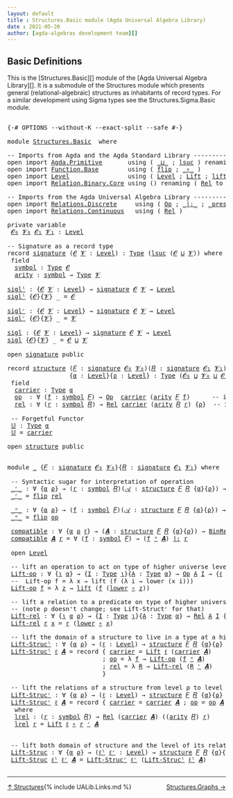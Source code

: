 ```yaml
---
layout: default
title : Structures.Basic module (Agda Universal Algebra Library)
date : 2021-05-20
author: [agda-algebras development team][]
---
```


## <a id="basic-definitions">Basic Definitions</a>

This is the [Structures.Basic][] module of the [Agda Universal Algebra Library][]. It is a submodule of the Structures module which presents general (relational-algebraic) structures as inhabitants of record types.  For a similar development using Sigma types see the Structures.Sigma.Basic module.

<pre class="Agda">

<a id="518" class="Symbol">{-#</a> <a id="522" class="Keyword">OPTIONS</a> <a id="530" class="Pragma">--without-K</a> <a id="542" class="Pragma">--exact-split</a> <a id="556" class="Pragma">--safe</a> <a id="563" class="Symbol">#-}</a>

<a id="568" class="Keyword">module</a> <a id="575" href="Structures.Basic.html" class="Module">Structures.Basic</a>  <a id="593" class="Keyword">where</a>

<a id="600" class="Comment">-- Imports from Agda and the Agda Standard Library -----------------------------</a>
<a id="681" class="Keyword">open</a> <a id="686" class="Keyword">import</a> <a id="693" href="Agda.Primitive.html" class="Module">Agda.Primitive</a>       <a id="714" class="Keyword">using</a> <a id="720" class="Symbol">(</a> <a id="722" href="Agda.Primitive.html#810" class="Primitive Operator">_⊔_</a> <a id="726" class="Symbol">;</a> <a id="728" href="Agda.Primitive.html#780" class="Primitive">lsuc</a> <a id="733" class="Symbol">)</a> <a id="735" class="Keyword">renaming</a> <a id="744" class="Symbol">(</a> <a id="746" href="Agda.Primitive.html#326" class="Primitive">Set</a> <a id="750" class="Symbol">to</a> <a id="753" class="Primitive">Type</a> <a id="758" class="Symbol">)</a>
<a id="760" class="Keyword">open</a> <a id="765" class="Keyword">import</a> <a id="772" href="Function.Base.html" class="Module">Function.Base</a>        <a id="793" class="Keyword">using</a> <a id="799" class="Symbol">(</a> <a id="801" href="Function.Base.html#1554" class="Function">flip</a> <a id="806" class="Symbol">;</a> <a id="808" href="Function.Base.html#1031" class="Function Operator">_∘_</a> <a id="812" class="Symbol">)</a>
<a id="814" class="Keyword">open</a> <a id="819" class="Keyword">import</a> <a id="826" href="Level.html" class="Module">Level</a>                <a id="847" class="Keyword">using</a> <a id="853" class="Symbol">(</a> <a id="855" href="Agda.Primitive.html#597" class="Postulate">Level</a> <a id="861" class="Symbol">;</a> <a id="863" href="Level.html#400" class="Record">Lift</a> <a id="868" class="Symbol">;</a> <a id="870" href="Level.html#457" class="InductiveConstructor">lift</a> <a id="875" class="Symbol">;</a> <a id="877" href="Level.html#470" class="Field">lower</a> <a id="883" class="Symbol">)</a>
<a id="885" class="Keyword">open</a> <a id="890" class="Keyword">import</a> <a id="897" href="Relation.Binary.Core.html" class="Module">Relation.Binary.Core</a> <a id="918" class="Keyword">using</a> <a id="924" class="Symbol">()</a> <a id="927" class="Keyword">renaming</a> <a id="936" class="Symbol">(</a> <a id="938" href="Relation.Binary.Core.html#882" class="Function">Rel</a> <a id="942" class="Symbol">to</a> <a id="945" class="Function">BinRel</a> <a id="952" class="Symbol">)</a>

<a id="955" class="Comment">-- Imports from the Agda Universal Algebra Library -----------------------------</a>
<a id="1036" class="Keyword">open</a> <a id="1041" class="Keyword">import</a> <a id="1048" href="Relations.Discrete.html" class="Module">Relations.Discrete</a>     <a id="1071" class="Keyword">using</a> <a id="1077" class="Symbol">(</a> <a id="1079" href="Relations.Discrete.html#5611" class="Function">Op</a> <a id="1082" class="Symbol">;</a> <a id="1084" href="Relations.Discrete.html#6528" class="Function Operator">_|:_</a> <a id="1089" class="Symbol">;</a> <a id="1091" href="Relations.Discrete.html#6354" class="Function Operator">_preserves_</a> <a id="1103" class="Symbol">)</a>
<a id="1105" class="Keyword">open</a> <a id="1110" class="Keyword">import</a> <a id="1117" href="Relations.Continuous.html" class="Module">Relations.Continuous</a>   <a id="1140" class="Keyword">using</a> <a id="1146" class="Symbol">(</a> <a id="1148" href="Relations.Continuous.html#3898" class="Function">Rel</a> <a id="1152" class="Symbol">)</a>

<a id="1155" class="Keyword">private</a> <a id="1163" class="Keyword">variable</a>
 <a id="1173" href="Structures.Basic.html#1173" class="Generalizable">𝓞₀</a> <a id="1176" href="Structures.Basic.html#1176" class="Generalizable">𝓥₀</a> <a id="1179" href="Structures.Basic.html#1179" class="Generalizable">𝓞₁</a> <a id="1182" href="Structures.Basic.html#1182" class="Generalizable">𝓥₁</a> <a id="1185" class="Symbol">:</a> <a id="1187" href="Agda.Primitive.html#597" class="Postulate">Level</a>

<a id="1194" class="Comment">-- Signature as a record type</a>
<a id="1224" class="Keyword">record</a> <a id="signature"></a><a id="1231" href="Structures.Basic.html#1231" class="Record">signature</a> <a id="1241" class="Symbol">(</a><a id="1242" href="Structures.Basic.html#1242" class="Bound">𝓞</a> <a id="1244" href="Structures.Basic.html#1244" class="Bound">𝓥</a> <a id="1246" class="Symbol">:</a> <a id="1248" href="Agda.Primitive.html#597" class="Postulate">Level</a><a id="1253" class="Symbol">)</a> <a id="1255" class="Symbol">:</a> <a id="1257" href="Structures.Basic.html#753" class="Primitive">Type</a> <a id="1262" class="Symbol">(</a><a id="1263" href="Agda.Primitive.html#780" class="Primitive">lsuc</a> <a id="1268" class="Symbol">(</a><a id="1269" href="Structures.Basic.html#1242" class="Bound">𝓞</a> <a id="1271" href="Agda.Primitive.html#810" class="Primitive Operator">⊔</a> <a id="1273" href="Structures.Basic.html#1244" class="Bound">𝓥</a><a id="1274" class="Symbol">))</a> <a id="1277" class="Keyword">where</a>
 <a id="1284" class="Keyword">field</a>
  <a id="signature.symbol"></a><a id="1292" href="Structures.Basic.html#1292" class="Field">symbol</a> <a id="1299" class="Symbol">:</a> <a id="1301" href="Structures.Basic.html#753" class="Primitive">Type</a> <a id="1306" href="Structures.Basic.html#1242" class="Bound">𝓞</a>
  <a id="signature.arity"></a><a id="1310" href="Structures.Basic.html#1310" class="Field">arity</a> <a id="1316" class="Symbol">:</a> <a id="1318" href="Structures.Basic.html#1292" class="Field">symbol</a> <a id="1325" class="Symbol">→</a> <a id="1327" href="Structures.Basic.html#753" class="Primitive">Type</a> <a id="1332" href="Structures.Basic.html#1244" class="Bound">𝓥</a>

<a id="siglˡ"></a><a id="1335" href="Structures.Basic.html#1335" class="Function">siglˡ</a> <a id="1341" class="Symbol">:</a> <a id="1343" class="Symbol">{</a><a id="1344" href="Structures.Basic.html#1344" class="Bound">𝓞</a> <a id="1346" href="Structures.Basic.html#1346" class="Bound">𝓥</a> <a id="1348" class="Symbol">:</a> <a id="1350" href="Agda.Primitive.html#597" class="Postulate">Level</a><a id="1355" class="Symbol">}</a> <a id="1357" class="Symbol">→</a> <a id="1359" href="Structures.Basic.html#1231" class="Record">signature</a> <a id="1369" href="Structures.Basic.html#1344" class="Bound">𝓞</a> <a id="1371" href="Structures.Basic.html#1346" class="Bound">𝓥</a> <a id="1373" class="Symbol">→</a> <a id="1375" href="Agda.Primitive.html#597" class="Postulate">Level</a>
<a id="1381" href="Structures.Basic.html#1335" class="Function">siglˡ</a> <a id="1387" class="Symbol">{</a><a id="1388" href="Structures.Basic.html#1388" class="Bound">𝓞</a><a id="1389" class="Symbol">}{</a><a id="1391" href="Structures.Basic.html#1391" class="Bound">𝓥</a><a id="1392" class="Symbol">}</a> <a id="1394" class="Symbol">_</a> <a id="1396" class="Symbol">=</a> <a id="1398" href="Structures.Basic.html#1388" class="Bound">𝓞</a>

<a id="siglʳ"></a><a id="1401" href="Structures.Basic.html#1401" class="Function">siglʳ</a> <a id="1407" class="Symbol">:</a> <a id="1409" class="Symbol">{</a><a id="1410" href="Structures.Basic.html#1410" class="Bound">𝓞</a> <a id="1412" href="Structures.Basic.html#1412" class="Bound">𝓥</a> <a id="1414" class="Symbol">:</a> <a id="1416" href="Agda.Primitive.html#597" class="Postulate">Level</a><a id="1421" class="Symbol">}</a> <a id="1423" class="Symbol">→</a> <a id="1425" href="Structures.Basic.html#1231" class="Record">signature</a> <a id="1435" href="Structures.Basic.html#1410" class="Bound">𝓞</a> <a id="1437" href="Structures.Basic.html#1412" class="Bound">𝓥</a> <a id="1439" class="Symbol">→</a> <a id="1441" href="Agda.Primitive.html#597" class="Postulate">Level</a>
<a id="1447" href="Structures.Basic.html#1401" class="Function">siglʳ</a> <a id="1453" class="Symbol">{</a><a id="1454" href="Structures.Basic.html#1454" class="Bound">𝓞</a><a id="1455" class="Symbol">}{</a><a id="1457" href="Structures.Basic.html#1457" class="Bound">𝓥</a><a id="1458" class="Symbol">}</a> <a id="1460" class="Symbol">_</a> <a id="1462" class="Symbol">=</a> <a id="1464" href="Structures.Basic.html#1457" class="Bound">𝓥</a>

<a id="sigl"></a><a id="1467" href="Structures.Basic.html#1467" class="Function">sigl</a> <a id="1472" class="Symbol">:</a> <a id="1474" class="Symbol">{</a><a id="1475" href="Structures.Basic.html#1475" class="Bound">𝓞</a> <a id="1477" href="Structures.Basic.html#1477" class="Bound">𝓥</a> <a id="1479" class="Symbol">:</a> <a id="1481" href="Agda.Primitive.html#597" class="Postulate">Level</a><a id="1486" class="Symbol">}</a> <a id="1488" class="Symbol">→</a> <a id="1490" href="Structures.Basic.html#1231" class="Record">signature</a> <a id="1500" href="Structures.Basic.html#1475" class="Bound">𝓞</a> <a id="1502" href="Structures.Basic.html#1477" class="Bound">𝓥</a> <a id="1504" class="Symbol">→</a> <a id="1506" href="Agda.Primitive.html#597" class="Postulate">Level</a>
<a id="1512" href="Structures.Basic.html#1467" class="Function">sigl</a> <a id="1517" class="Symbol">{</a><a id="1518" href="Structures.Basic.html#1518" class="Bound">𝓞</a><a id="1519" class="Symbol">}{</a><a id="1521" href="Structures.Basic.html#1521" class="Bound">𝓥</a><a id="1522" class="Symbol">}</a> <a id="1524" class="Symbol">_</a> <a id="1526" class="Symbol">=</a> <a id="1528" href="Structures.Basic.html#1518" class="Bound">𝓞</a> <a id="1530" href="Agda.Primitive.html#810" class="Primitive Operator">⊔</a> <a id="1532" href="Structures.Basic.html#1521" class="Bound">𝓥</a>

<a id="1535" class="Keyword">open</a> <a id="1540" href="Structures.Basic.html#1231" class="Module">signature</a> <a id="1550" class="Keyword">public</a>

<a id="1558" class="Keyword">record</a> <a id="structure"></a><a id="1565" href="Structures.Basic.html#1565" class="Record">structure</a> <a id="1575" class="Symbol">(</a><a id="1576" href="Structures.Basic.html#1576" class="Bound">𝐹</a> <a id="1578" class="Symbol">:</a> <a id="1580" href="Structures.Basic.html#1231" class="Record">signature</a> <a id="1590" href="Structures.Basic.html#1173" class="Generalizable">𝓞₀</a> <a id="1593" href="Structures.Basic.html#1176" class="Generalizable">𝓥₀</a><a id="1595" class="Symbol">)(</a><a id="1597" href="Structures.Basic.html#1597" class="Bound">𝑅</a> <a id="1599" class="Symbol">:</a> <a id="1601" href="Structures.Basic.html#1231" class="Record">signature</a> <a id="1611" href="Structures.Basic.html#1179" class="Generalizable">𝓞₁</a> <a id="1614" href="Structures.Basic.html#1182" class="Generalizable">𝓥₁</a><a id="1616" class="Symbol">)</a>
                 <a id="1635" class="Symbol">{</a><a id="1636" href="Structures.Basic.html#1636" class="Bound">α</a> <a id="1638" class="Symbol">:</a> <a id="1640" href="Agda.Primitive.html#597" class="Postulate">Level</a><a id="1645" class="Symbol">}{</a><a id="1647" href="Structures.Basic.html#1647" class="Bound">ρ</a> <a id="1649" class="Symbol">:</a> <a id="1651" href="Agda.Primitive.html#597" class="Postulate">Level</a><a id="1656" class="Symbol">}</a> <a id="1658" class="Symbol">:</a> <a id="1660" href="Structures.Basic.html#753" class="Primitive">Type</a> <a id="1665" class="Symbol">(</a><a id="1666" href="Structures.Basic.html#1590" class="Bound">𝓞₀</a> <a id="1669" href="Agda.Primitive.html#810" class="Primitive Operator">⊔</a> <a id="1671" href="Structures.Basic.html#1593" class="Bound">𝓥₀</a> <a id="1674" href="Agda.Primitive.html#810" class="Primitive Operator">⊔</a> <a id="1676" href="Structures.Basic.html#1611" class="Bound">𝓞₁</a> <a id="1679" href="Agda.Primitive.html#810" class="Primitive Operator">⊔</a> <a id="1681" href="Structures.Basic.html#1614" class="Bound">𝓥₁</a> <a id="1684" href="Agda.Primitive.html#810" class="Primitive Operator">⊔</a> <a id="1686" class="Symbol">(</a><a id="1687" href="Agda.Primitive.html#780" class="Primitive">lsuc</a> <a id="1692" class="Symbol">(</a><a id="1693" href="Structures.Basic.html#1636" class="Bound">α</a> <a id="1695" href="Agda.Primitive.html#810" class="Primitive Operator">⊔</a> <a id="1697" href="Structures.Basic.html#1647" class="Bound">ρ</a><a id="1698" class="Symbol">)))</a> <a id="1702" class="Keyword">where</a>
 <a id="1709" class="Keyword">field</a>
  <a id="structure.carrier"></a><a id="1717" href="Structures.Basic.html#1717" class="Field">carrier</a> <a id="1725" class="Symbol">:</a> <a id="1727" href="Structures.Basic.html#753" class="Primitive">Type</a> <a id="1732" href="Structures.Basic.html#1636" class="Bound">α</a>
  <a id="structure.op"></a><a id="1736" href="Structures.Basic.html#1736" class="Field">op</a>  <a id="1740" class="Symbol">:</a> <a id="1742" class="Symbol">∀</a> <a id="1744" class="Symbol">(</a><a id="1745" href="Structures.Basic.html#1745" class="Bound">f</a> <a id="1747" class="Symbol">:</a> <a id="1749" href="Structures.Basic.html#1292" class="Field">symbol</a> <a id="1756" href="Structures.Basic.html#1576" class="Bound">𝐹</a><a id="1757" class="Symbol">)</a> <a id="1759" class="Symbol">→</a> <a id="1761" href="Relations.Discrete.html#5611" class="Function">Op</a>  <a id="1765" href="Structures.Basic.html#1717" class="Field">carrier</a> <a id="1773" class="Symbol">(</a><a id="1774" href="Structures.Basic.html#1310" class="Field">arity</a> <a id="1780" href="Structures.Basic.html#1576" class="Bound">𝐹</a> <a id="1782" href="Structures.Basic.html#1745" class="Bound">f</a><a id="1783" class="Symbol">)</a>      <a id="1790" class="Comment">-- interpret. of operations</a>
  <a id="structure.rel"></a><a id="1820" href="Structures.Basic.html#1820" class="Field">rel</a> <a id="1824" class="Symbol">:</a> <a id="1826" class="Symbol">∀</a> <a id="1828" class="Symbol">(</a><a id="1829" href="Structures.Basic.html#1829" class="Bound">r</a> <a id="1831" class="Symbol">:</a> <a id="1833" href="Structures.Basic.html#1292" class="Field">symbol</a> <a id="1840" href="Structures.Basic.html#1597" class="Bound">𝑅</a><a id="1841" class="Symbol">)</a> <a id="1843" class="Symbol">→</a> <a id="1845" href="Relations.Continuous.html#3898" class="Function">Rel</a> <a id="1849" href="Structures.Basic.html#1717" class="Field">carrier</a> <a id="1857" class="Symbol">(</a><a id="1858" href="Structures.Basic.html#1310" class="Field">arity</a> <a id="1864" href="Structures.Basic.html#1597" class="Bound">𝑅</a> <a id="1866" href="Structures.Basic.html#1829" class="Bound">r</a><a id="1867" class="Symbol">)</a> <a id="1869" class="Symbol">{</a><a id="1870" href="Structures.Basic.html#1647" class="Bound">ρ</a><a id="1871" class="Symbol">}</a>  <a id="1874" class="Comment">-- interpret. of relations</a>

 <a id="1903" class="Comment">-- Forgetful Functor</a>
 <a id="structure.𝕌"></a><a id="1925" href="Structures.Basic.html#1925" class="Function">𝕌</a> <a id="1927" class="Symbol">:</a> <a id="1929" href="Structures.Basic.html#753" class="Primitive">Type</a> <a id="1934" href="Structures.Basic.html#1636" class="Bound">α</a>
 <a id="1937" href="Structures.Basic.html#1925" class="Function">𝕌</a> <a id="1939" class="Symbol">=</a> <a id="1941" href="Structures.Basic.html#1717" class="Field">carrier</a>

<a id="1950" class="Keyword">open</a> <a id="1955" href="Structures.Basic.html#1565" class="Module">structure</a> <a id="1965" class="Keyword">public</a>


<a id="1974" class="Keyword">module</a> <a id="1981" href="Structures.Basic.html#1981" class="Module">_</a> <a id="1983" class="Symbol">{</a><a id="1984" href="Structures.Basic.html#1984" class="Bound">𝐹</a> <a id="1986" class="Symbol">:</a> <a id="1988" href="Structures.Basic.html#1231" class="Record">signature</a> <a id="1998" href="Structures.Basic.html#1173" class="Generalizable">𝓞₀</a> <a id="2001" href="Structures.Basic.html#1176" class="Generalizable">𝓥₀</a><a id="2003" class="Symbol">}{</a><a id="2005" href="Structures.Basic.html#2005" class="Bound">𝑅</a> <a id="2007" class="Symbol">:</a> <a id="2009" href="Structures.Basic.html#1231" class="Record">signature</a> <a id="2019" href="Structures.Basic.html#1179" class="Generalizable">𝓞₁</a> <a id="2022" href="Structures.Basic.html#1182" class="Generalizable">𝓥₁</a><a id="2024" class="Symbol">}</a> <a id="2026" class="Keyword">where</a>

 <a id="2034" class="Comment">-- Syntactic sugar for interpretation of operation</a>
 <a id="2086" href="Structures.Basic.html#2086" class="Function Operator">_ʳ_</a> <a id="2090" class="Symbol">:</a> <a id="2092" class="Symbol">∀</a> <a id="2094" class="Symbol">{</a><a id="2095" href="Structures.Basic.html#2095" class="Bound">α</a> <a id="2097" href="Structures.Basic.html#2097" class="Bound">ρ</a><a id="2098" class="Symbol">}</a> <a id="2100" class="Symbol">→</a> <a id="2102" class="Symbol">(</a><a id="2103" href="Structures.Basic.html#2103" class="Bound">r</a> <a id="2105" class="Symbol">:</a> <a id="2107" href="Structures.Basic.html#1292" class="Field">symbol</a> <a id="2114" href="Structures.Basic.html#2005" class="Bound">𝑅</a><a id="2115" class="Symbol">)(</a><a id="2117" href="Structures.Basic.html#2117" class="Bound">𝒜</a> <a id="2119" class="Symbol">:</a> <a id="2121" href="Structures.Basic.html#1565" class="Record">structure</a> <a id="2131" href="Structures.Basic.html#1984" class="Bound">𝐹</a> <a id="2133" href="Structures.Basic.html#2005" class="Bound">𝑅</a> <a id="2135" class="Symbol">{</a><a id="2136" href="Structures.Basic.html#2095" class="Bound">α</a><a id="2137" class="Symbol">}{</a><a id="2139" href="Structures.Basic.html#2097" class="Bound">ρ</a><a id="2140" class="Symbol">})</a> <a id="2143" class="Symbol">→</a> <a id="2145" href="Relations.Continuous.html#3898" class="Function">Rel</a> <a id="2149" class="Symbol">(</a><a id="2150" href="Structures.Basic.html#1717" class="Field">carrier</a> <a id="2158" href="Structures.Basic.html#2117" class="Bound">𝒜</a><a id="2159" class="Symbol">)</a> <a id="2161" class="Symbol">((</a><a id="2163" href="Structures.Basic.html#1310" class="Field">arity</a> <a id="2169" href="Structures.Basic.html#2005" class="Bound">𝑅</a><a id="2170" class="Symbol">)</a> <a id="2172" href="Structures.Basic.html#2103" class="Bound">r</a><a id="2173" class="Symbol">)</a> <a id="2175" class="Symbol">{</a><a id="2176" href="Structures.Basic.html#2097" class="Bound">ρ</a><a id="2177" class="Symbol">}</a>
 <a id="2180" href="Structures.Basic.html#2086" class="Function Operator">_ʳ_</a> <a id="2184" class="Symbol">=</a> <a id="2186" href="Function.Base.html#1554" class="Function">flip</a> <a id="2191" href="Structures.Basic.html#1820" class="Field">rel</a>

 <a id="2197" href="Structures.Basic.html#2197" class="Function Operator">_ᵒ_</a> <a id="2201" class="Symbol">:</a> <a id="2203" class="Symbol">∀</a> <a id="2205" class="Symbol">{</a><a id="2206" href="Structures.Basic.html#2206" class="Bound">α</a> <a id="2208" href="Structures.Basic.html#2208" class="Bound">ρ</a><a id="2209" class="Symbol">}</a> <a id="2211" class="Symbol">→</a> <a id="2213" class="Symbol">(</a><a id="2214" href="Structures.Basic.html#2214" class="Bound">f</a> <a id="2216" class="Symbol">:</a> <a id="2218" href="Structures.Basic.html#1292" class="Field">symbol</a> <a id="2225" href="Structures.Basic.html#1984" class="Bound">𝐹</a><a id="2226" class="Symbol">)(</a><a id="2228" href="Structures.Basic.html#2228" class="Bound">𝒜</a> <a id="2230" class="Symbol">:</a> <a id="2232" href="Structures.Basic.html#1565" class="Record">structure</a> <a id="2242" href="Structures.Basic.html#1984" class="Bound">𝐹</a> <a id="2244" href="Structures.Basic.html#2005" class="Bound">𝑅</a> <a id="2246" class="Symbol">{</a><a id="2247" href="Structures.Basic.html#2206" class="Bound">α</a><a id="2248" class="Symbol">}{</a><a id="2250" href="Structures.Basic.html#2208" class="Bound">ρ</a><a id="2251" class="Symbol">})</a> <a id="2254" class="Symbol">→</a> <a id="2256" href="Relations.Discrete.html#5611" class="Function">Op</a> <a id="2259" class="Symbol">(</a><a id="2260" href="Structures.Basic.html#1717" class="Field">carrier</a> <a id="2268" href="Structures.Basic.html#2228" class="Bound">𝒜</a><a id="2269" class="Symbol">)((</a><a id="2272" href="Structures.Basic.html#1310" class="Field">arity</a> <a id="2278" href="Structures.Basic.html#1984" class="Bound">𝐹</a><a id="2279" class="Symbol">)</a> <a id="2281" href="Structures.Basic.html#2214" class="Bound">f</a><a id="2282" class="Symbol">)</a>
 <a id="2285" href="Structures.Basic.html#2197" class="Function Operator">_ᵒ_</a> <a id="2289" class="Symbol">=</a> <a id="2291" href="Function.Base.html#1554" class="Function">flip</a> <a id="2296" href="Structures.Basic.html#1736" class="Field">op</a>

 <a id="2301" href="Structures.Basic.html#2301" class="Function">compatible</a> <a id="2312" class="Symbol">:</a> <a id="2314" class="Symbol">∀</a> <a id="2316" class="Symbol">{</a><a id="2317" href="Structures.Basic.html#2317" class="Bound">α</a> <a id="2319" href="Structures.Basic.html#2319" class="Bound">ρ</a> <a id="2321" href="Structures.Basic.html#2321" class="Bound">ℓ</a><a id="2322" class="Symbol">}</a> <a id="2324" class="Symbol">→</a> <a id="2326" class="Symbol">(</a><a id="2327" href="Structures.Basic.html#2327" class="Bound">𝑨</a> <a id="2329" class="Symbol">:</a> <a id="2331" href="Structures.Basic.html#1565" class="Record">structure</a> <a id="2341" href="Structures.Basic.html#1984" class="Bound">𝐹</a> <a id="2343" href="Structures.Basic.html#2005" class="Bound">𝑅</a> <a id="2345" class="Symbol">{</a><a id="2346" href="Structures.Basic.html#2317" class="Bound">α</a><a id="2347" class="Symbol">}{</a><a id="2349" href="Structures.Basic.html#2319" class="Bound">ρ</a><a id="2350" class="Symbol">})</a> <a id="2353" class="Symbol">→</a> <a id="2355" href="Structures.Basic.html#945" class="Function">BinRel</a> <a id="2362" class="Symbol">(</a><a id="2363" href="Structures.Basic.html#1717" class="Field">carrier</a> <a id="2371" href="Structures.Basic.html#2327" class="Bound">𝑨</a><a id="2372" class="Symbol">)</a> <a id="2374" href="Structures.Basic.html#2321" class="Bound">ℓ</a> <a id="2376" class="Symbol">→</a> <a id="2378" href="Structures.Basic.html#753" class="Primitive">Type</a> <a id="2383" class="Symbol">_</a>
 <a id="2386" href="Structures.Basic.html#2301" class="Function">compatible</a> <a id="2397" href="Structures.Basic.html#2397" class="Bound">𝑨</a> <a id="2399" href="Structures.Basic.html#2399" class="Bound">r</a> <a id="2401" class="Symbol">=</a> <a id="2403" class="Symbol">∀</a> <a id="2405" class="Symbol">(</a><a id="2406" href="Structures.Basic.html#2406" class="Bound">f</a> <a id="2408" class="Symbol">:</a> <a id="2410" href="Structures.Basic.html#1292" class="Field">symbol</a> <a id="2417" href="Structures.Basic.html#1984" class="Bound">𝐹</a><a id="2418" class="Symbol">)</a> <a id="2420" class="Symbol">→</a> <a id="2422" class="Symbol">(</a><a id="2423" href="Structures.Basic.html#2406" class="Bound">f</a> <a id="2425" href="Structures.Basic.html#2197" class="Function Operator">ᵒ</a> <a id="2427" href="Structures.Basic.html#2397" class="Bound">𝑨</a><a id="2428" class="Symbol">)</a> <a id="2430" href="Relations.Discrete.html#6528" class="Function Operator">|:</a> <a id="2433" href="Structures.Basic.html#2399" class="Bound">r</a>

 <a id="2437" class="Keyword">open</a> <a id="2442" href="Level.html" class="Module">Level</a>

 <a id="2450" class="Comment">-- lift an operation to act on type of higher universe level</a>
 <a id="2512" href="Structures.Basic.html#2512" class="Function">Lift-op</a> <a id="2520" class="Symbol">:</a> <a id="2522" class="Symbol">∀</a> <a id="2524" class="Symbol">{</a><a id="2525" href="Structures.Basic.html#2525" class="Bound">ι</a> <a id="2527" href="Structures.Basic.html#2527" class="Bound">α</a><a id="2528" class="Symbol">}</a> <a id="2530" class="Symbol">→</a> <a id="2532" class="Symbol">{</a><a id="2533" href="Structures.Basic.html#2533" class="Bound">I</a> <a id="2535" class="Symbol">:</a> <a id="2537" href="Structures.Basic.html#753" class="Primitive">Type</a> <a id="2542" href="Structures.Basic.html#2525" class="Bound">ι</a><a id="2543" class="Symbol">}{</a><a id="2545" href="Structures.Basic.html#2545" class="Bound">A</a> <a id="2547" class="Symbol">:</a> <a id="2549" href="Structures.Basic.html#753" class="Primitive">Type</a> <a id="2554" href="Structures.Basic.html#2527" class="Bound">α</a><a id="2555" class="Symbol">}</a> <a id="2557" class="Symbol">→</a> <a id="2559" href="Relations.Discrete.html#5611" class="Function">Op</a> <a id="2562" href="Structures.Basic.html#2545" class="Bound">A</a> <a id="2564" href="Structures.Basic.html#2533" class="Bound">I</a> <a id="2566" class="Symbol">→</a> <a id="2568" class="Symbol">{</a><a id="2569" href="Structures.Basic.html#2569" class="Bound">ℓ</a> <a id="2571" class="Symbol">:</a> <a id="2573" href="Agda.Primitive.html#597" class="Postulate">Level</a><a id="2578" class="Symbol">}</a> <a id="2580" class="Symbol">→</a> <a id="2582" href="Relations.Discrete.html#5611" class="Function">Op</a> <a id="2585" class="Symbol">(</a><a id="2586" href="Level.html#400" class="Record">Lift</a> <a id="2591" href="Structures.Basic.html#2569" class="Bound">ℓ</a> <a id="2593" href="Structures.Basic.html#2545" class="Bound">A</a><a id="2594" class="Symbol">)</a> <a id="2596" href="Structures.Basic.html#2533" class="Bound">I</a>
 <a id="2599" class="Comment">--  Lift-op f = λ x → lift (f (λ i → lower (x i)))</a>
 <a id="2651" href="Structures.Basic.html#2512" class="Function">Lift-op</a> <a id="2659" href="Structures.Basic.html#2659" class="Bound">f</a> <a id="2661" class="Symbol">=</a> <a id="2663" class="Symbol">λ</a> <a id="2665" href="Structures.Basic.html#2665" class="Bound">z</a> <a id="2667" class="Symbol">→</a> <a id="2669" href="Level.html#457" class="InductiveConstructor">lift</a> <a id="2674" class="Symbol">(</a><a id="2675" href="Structures.Basic.html#2659" class="Bound">f</a> <a id="2677" class="Symbol">(</a><a id="2678" href="Level.html#470" class="Field">lower</a> <a id="2684" href="Function.Base.html#1031" class="Function Operator">∘</a> <a id="2686" href="Structures.Basic.html#2665" class="Bound">z</a><a id="2687" class="Symbol">))</a>

 <a id="2692" class="Comment">-- lift a relation to a predicate on type of higher universe level</a>
 <a id="2760" class="Comment">-- (note ρ doesn&#39;t change; see Lift-Structʳ for that)</a>
 <a id="2815" href="Structures.Basic.html#2815" class="Function">Lift-rel</a> <a id="2824" class="Symbol">:</a> <a id="2826" class="Symbol">∀</a> <a id="2828" class="Symbol">{</a><a id="2829" href="Structures.Basic.html#2829" class="Bound">ι</a> <a id="2831" href="Structures.Basic.html#2831" class="Bound">α</a> <a id="2833" href="Structures.Basic.html#2833" class="Bound">ρ</a><a id="2834" class="Symbol">}</a> <a id="2836" class="Symbol">→</a> <a id="2838" class="Symbol">{</a><a id="2839" href="Structures.Basic.html#2839" class="Bound">I</a> <a id="2841" class="Symbol">:</a> <a id="2843" href="Structures.Basic.html#753" class="Primitive">Type</a> <a id="2848" href="Structures.Basic.html#2829" class="Bound">ι</a><a id="2849" class="Symbol">}{</a><a id="2851" href="Structures.Basic.html#2851" class="Bound">A</a> <a id="2853" class="Symbol">:</a> <a id="2855" href="Structures.Basic.html#753" class="Primitive">Type</a> <a id="2860" href="Structures.Basic.html#2831" class="Bound">α</a><a id="2861" class="Symbol">}</a> <a id="2863" class="Symbol">→</a> <a id="2865" href="Relations.Continuous.html#3898" class="Function">Rel</a> <a id="2869" href="Structures.Basic.html#2851" class="Bound">A</a> <a id="2871" href="Structures.Basic.html#2839" class="Bound">I</a> <a id="2873" class="Symbol">{</a><a id="2874" href="Structures.Basic.html#2833" class="Bound">ρ</a><a id="2875" class="Symbol">}</a> <a id="2877" class="Symbol">→</a> <a id="2879" class="Symbol">{</a><a id="2880" href="Structures.Basic.html#2880" class="Bound">ℓ</a> <a id="2882" class="Symbol">:</a> <a id="2884" href="Agda.Primitive.html#597" class="Postulate">Level</a><a id="2889" class="Symbol">}</a> <a id="2891" class="Symbol">→</a> <a id="2893" href="Relations.Continuous.html#3898" class="Function">Rel</a> <a id="2897" class="Symbol">(</a><a id="2898" href="Level.html#400" class="Record">Lift</a> <a id="2903" href="Structures.Basic.html#2880" class="Bound">ℓ</a> <a id="2905" href="Structures.Basic.html#2851" class="Bound">A</a><a id="2906" class="Symbol">)</a> <a id="2908" href="Structures.Basic.html#2839" class="Bound">I</a><a id="2909" class="Symbol">{</a><a id="2910" href="Structures.Basic.html#2833" class="Bound">ρ</a><a id="2911" class="Symbol">}</a>
 <a id="2914" href="Structures.Basic.html#2815" class="Function">Lift-rel</a> <a id="2923" href="Structures.Basic.html#2923" class="Bound">r</a> <a id="2925" href="Structures.Basic.html#2925" class="Bound">x</a> <a id="2927" class="Symbol">=</a> <a id="2929" href="Structures.Basic.html#2923" class="Bound">r</a> <a id="2931" class="Symbol">(</a><a id="2932" href="Level.html#470" class="Field">lower</a> <a id="2938" href="Function.Base.html#1031" class="Function Operator">∘</a> <a id="2940" href="Structures.Basic.html#2925" class="Bound">x</a><a id="2941" class="Symbol">)</a>

 <a id="2945" class="Comment">-- lift the domain of a structure to live in a type at a higher universe level</a>
 <a id="3025" href="Structures.Basic.html#3025" class="Function">Lift-Strucˡ</a> <a id="3037" class="Symbol">:</a> <a id="3039" class="Symbol">∀</a> <a id="3041" class="Symbol">{</a><a id="3042" href="Structures.Basic.html#3042" class="Bound">α</a> <a id="3044" href="Structures.Basic.html#3044" class="Bound">ρ</a><a id="3045" class="Symbol">}</a> <a id="3047" class="Symbol">→</a> <a id="3049" class="Symbol">(</a><a id="3050" href="Structures.Basic.html#3050" class="Bound">ℓ</a> <a id="3052" class="Symbol">:</a> <a id="3054" href="Agda.Primitive.html#597" class="Postulate">Level</a><a id="3059" class="Symbol">)</a> <a id="3061" class="Symbol">→</a> <a id="3063" href="Structures.Basic.html#1565" class="Record">structure</a> <a id="3073" href="Structures.Basic.html#1984" class="Bound">𝐹</a> <a id="3075" href="Structures.Basic.html#2005" class="Bound">𝑅</a> <a id="3077" class="Symbol">{</a><a id="3078" href="Structures.Basic.html#3042" class="Bound">α</a><a id="3079" class="Symbol">}{</a><a id="3081" href="Structures.Basic.html#3044" class="Bound">ρ</a><a id="3082" class="Symbol">}</a> <a id="3084" class="Symbol">→</a> <a id="3086" href="Structures.Basic.html#1565" class="Record">structure</a> <a id="3096" href="Structures.Basic.html#1984" class="Bound">𝐹</a> <a id="3098" href="Structures.Basic.html#2005" class="Bound">𝑅</a>  <a id="3101" class="Symbol">{</a><a id="3102" href="Structures.Basic.html#3042" class="Bound">α</a> <a id="3104" href="Agda.Primitive.html#810" class="Primitive Operator">⊔</a> <a id="3106" href="Structures.Basic.html#3050" class="Bound">ℓ</a><a id="3107" class="Symbol">}{</a><a id="3109" href="Structures.Basic.html#3044" class="Bound">ρ</a><a id="3110" class="Symbol">}</a>
 <a id="3113" href="Structures.Basic.html#3025" class="Function">Lift-Strucˡ</a> <a id="3125" href="Structures.Basic.html#3125" class="Bound">ℓ</a> <a id="3127" href="Structures.Basic.html#3127" class="Bound">𝑨</a> <a id="3129" class="Symbol">=</a> <a id="3131" class="Keyword">record</a> <a id="3138" class="Symbol">{</a> <a id="3140" href="Structures.Basic.html#1717" class="Field">carrier</a> <a id="3148" class="Symbol">=</a> <a id="3150" href="Level.html#400" class="Record">Lift</a> <a id="3155" href="Structures.Basic.html#3125" class="Bound">ℓ</a> <a id="3157" class="Symbol">(</a><a id="3158" href="Structures.Basic.html#1717" class="Field">carrier</a> <a id="3166" href="Structures.Basic.html#3127" class="Bound">𝑨</a><a id="3167" class="Symbol">)</a>
                          <a id="3195" class="Symbol">;</a> <a id="3197" href="Structures.Basic.html#1736" class="Field">op</a> <a id="3200" class="Symbol">=</a> <a id="3202" class="Symbol">λ</a> <a id="3204" href="Structures.Basic.html#3204" class="Bound">f</a> <a id="3206" class="Symbol">→</a> <a id="3208" href="Structures.Basic.html#2512" class="Function">Lift-op</a> <a id="3216" class="Symbol">(</a><a id="3217" href="Structures.Basic.html#3204" class="Bound">f</a> <a id="3219" href="Structures.Basic.html#2197" class="Function Operator">ᵒ</a> <a id="3221" href="Structures.Basic.html#3127" class="Bound">𝑨</a><a id="3222" class="Symbol">)</a>
                          <a id="3250" class="Symbol">;</a> <a id="3252" href="Structures.Basic.html#1820" class="Field">rel</a> <a id="3256" class="Symbol">=</a> <a id="3258" class="Symbol">λ</a> <a id="3260" href="Structures.Basic.html#3260" class="Bound">R</a> <a id="3262" class="Symbol">→</a> <a id="3264" href="Structures.Basic.html#2815" class="Function">Lift-rel</a> <a id="3273" class="Symbol">(</a><a id="3274" href="Structures.Basic.html#3260" class="Bound">R</a> <a id="3276" href="Structures.Basic.html#2086" class="Function Operator">ʳ</a> <a id="3278" href="Structures.Basic.html#3127" class="Bound">𝑨</a><a id="3279" class="Symbol">)</a>
                          <a id="3307" class="Symbol">}</a>

 <a id="3311" class="Comment">-- lift the relations of a structure from level ρ to level ρ ⊔ ℓ</a>
 <a id="3377" href="Structures.Basic.html#3377" class="Function">Lift-Strucʳ</a> <a id="3389" class="Symbol">:</a> <a id="3391" class="Symbol">∀</a> <a id="3393" class="Symbol">{</a><a id="3394" href="Structures.Basic.html#3394" class="Bound">α</a> <a id="3396" href="Structures.Basic.html#3396" class="Bound">ρ</a><a id="3397" class="Symbol">}</a> <a id="3399" class="Symbol">→</a> <a id="3401" class="Symbol">(</a><a id="3402" href="Structures.Basic.html#3402" class="Bound">ℓ</a> <a id="3404" class="Symbol">:</a> <a id="3406" href="Agda.Primitive.html#597" class="Postulate">Level</a><a id="3411" class="Symbol">)</a> <a id="3413" class="Symbol">→</a> <a id="3415" href="Structures.Basic.html#1565" class="Record">structure</a> <a id="3425" href="Structures.Basic.html#1984" class="Bound">𝐹</a> <a id="3427" href="Structures.Basic.html#2005" class="Bound">𝑅</a> <a id="3429" class="Symbol">{</a><a id="3430" href="Structures.Basic.html#3394" class="Bound">α</a><a id="3431" class="Symbol">}{</a><a id="3433" href="Structures.Basic.html#3396" class="Bound">ρ</a><a id="3434" class="Symbol">}</a> <a id="3436" class="Symbol">→</a> <a id="3438" href="Structures.Basic.html#1565" class="Record">structure</a> <a id="3448" href="Structures.Basic.html#1984" class="Bound">𝐹</a> <a id="3450" href="Structures.Basic.html#2005" class="Bound">𝑅</a> <a id="3452" class="Symbol">{</a><a id="3453" href="Structures.Basic.html#3394" class="Bound">α</a><a id="3454" class="Symbol">}{</a><a id="3456" href="Structures.Basic.html#3396" class="Bound">ρ</a> <a id="3458" href="Agda.Primitive.html#810" class="Primitive Operator">⊔</a> <a id="3460" href="Structures.Basic.html#3402" class="Bound">ℓ</a><a id="3461" class="Symbol">}</a>
 <a id="3464" href="Structures.Basic.html#3377" class="Function">Lift-Strucʳ</a> <a id="3476" href="Structures.Basic.html#3476" class="Bound">ℓ</a> <a id="3478" href="Structures.Basic.html#3478" class="Bound">𝑨</a> <a id="3480" class="Symbol">=</a> <a id="3482" class="Keyword">record</a> <a id="3489" class="Symbol">{</a> <a id="3491" href="Structures.Basic.html#1717" class="Field">carrier</a> <a id="3499" class="Symbol">=</a> <a id="3501" href="Structures.Basic.html#1717" class="Field">carrier</a> <a id="3509" href="Structures.Basic.html#3478" class="Bound">𝑨</a> <a id="3511" class="Symbol">;</a> <a id="3513" href="Structures.Basic.html#1736" class="Field">op</a> <a id="3516" class="Symbol">=</a> <a id="3518" href="Structures.Basic.html#1736" class="Field">op</a> <a id="3521" href="Structures.Basic.html#3478" class="Bound">𝑨</a> <a id="3523" class="Symbol">;</a> <a id="3525" href="Structures.Basic.html#1820" class="Field">rel</a> <a id="3529" class="Symbol">=</a> <a id="3531" href="Structures.Basic.html#3548" class="Function">lrel</a> <a id="3536" class="Symbol">}</a>
  <a id="3540" class="Keyword">where</a>
  <a id="3548" href="Structures.Basic.html#3548" class="Function">lrel</a> <a id="3553" class="Symbol">:</a> <a id="3555" class="Symbol">(</a><a id="3556" href="Structures.Basic.html#3556" class="Bound">r</a> <a id="3558" class="Symbol">:</a> <a id="3560" href="Structures.Basic.html#1292" class="Field">symbol</a> <a id="3567" href="Structures.Basic.html#2005" class="Bound">𝑅</a><a id="3568" class="Symbol">)</a> <a id="3570" class="Symbol">→</a> <a id="3572" href="Relations.Continuous.html#3898" class="Function">Rel</a> <a id="3576" class="Symbol">(</a><a id="3577" href="Structures.Basic.html#1717" class="Field">carrier</a> <a id="3585" href="Structures.Basic.html#3478" class="Bound">𝑨</a><a id="3586" class="Symbol">)</a> <a id="3588" class="Symbol">((</a><a id="3590" href="Structures.Basic.html#1310" class="Field">arity</a> <a id="3596" href="Structures.Basic.html#2005" class="Bound">𝑅</a><a id="3597" class="Symbol">)</a> <a id="3599" href="Structures.Basic.html#3556" class="Bound">r</a><a id="3600" class="Symbol">)</a>
  <a id="3604" href="Structures.Basic.html#3548" class="Function">lrel</a> <a id="3609" href="Structures.Basic.html#3609" class="Bound">r</a> <a id="3611" class="Symbol">=</a> <a id="3613" href="Level.html#400" class="Record">Lift</a> <a id="3618" href="Structures.Basic.html#3476" class="Bound">ℓ</a> <a id="3620" href="Function.Base.html#1031" class="Function Operator">∘</a> <a id="3622" href="Structures.Basic.html#3609" class="Bound">r</a> <a id="3624" href="Structures.Basic.html#2086" class="Function Operator">ʳ</a> <a id="3626" href="Structures.Basic.html#3478" class="Bound">𝑨</a>


 <a id="3631" class="Comment">-- lift both domain of structure and the level of its relations</a>
 <a id="3696" href="Structures.Basic.html#3696" class="Function">Lift-Struc</a> <a id="3707" class="Symbol">:</a> <a id="3709" class="Symbol">∀</a> <a id="3711" class="Symbol">{</a><a id="3712" href="Structures.Basic.html#3712" class="Bound">α</a> <a id="3714" href="Structures.Basic.html#3714" class="Bound">ρ</a><a id="3715" class="Symbol">}</a> <a id="3717" class="Symbol">→</a> <a id="3719" class="Symbol">(</a><a id="3720" href="Structures.Basic.html#3720" class="Bound">ℓˡ</a> <a id="3723" href="Structures.Basic.html#3723" class="Bound">ℓʳ</a> <a id="3726" class="Symbol">:</a> <a id="3728" href="Agda.Primitive.html#597" class="Postulate">Level</a><a id="3733" class="Symbol">)</a> <a id="3735" class="Symbol">→</a> <a id="3737" href="Structures.Basic.html#1565" class="Record">structure</a> <a id="3747" href="Structures.Basic.html#1984" class="Bound">𝐹</a> <a id="3749" href="Structures.Basic.html#2005" class="Bound">𝑅</a> <a id="3751" class="Symbol">{</a><a id="3752" href="Structures.Basic.html#3712" class="Bound">α</a><a id="3753" class="Symbol">}{</a><a id="3755" href="Structures.Basic.html#3714" class="Bound">ρ</a><a id="3756" class="Symbol">}</a> <a id="3758" class="Symbol">→</a> <a id="3760" href="Structures.Basic.html#1565" class="Record">structure</a> <a id="3770" href="Structures.Basic.html#1984" class="Bound">𝐹</a> <a id="3772" href="Structures.Basic.html#2005" class="Bound">𝑅</a> <a id="3774" class="Symbol">{</a><a id="3775" href="Structures.Basic.html#3712" class="Bound">α</a> <a id="3777" href="Agda.Primitive.html#810" class="Primitive Operator">⊔</a> <a id="3779" href="Structures.Basic.html#3720" class="Bound">ℓˡ</a><a id="3781" class="Symbol">}{</a><a id="3783" href="Structures.Basic.html#3714" class="Bound">ρ</a> <a id="3785" href="Agda.Primitive.html#810" class="Primitive Operator">⊔</a> <a id="3787" href="Structures.Basic.html#3723" class="Bound">ℓʳ</a><a id="3789" class="Symbol">}</a>
 <a id="3792" href="Structures.Basic.html#3696" class="Function">Lift-Struc</a> <a id="3803" href="Structures.Basic.html#3803" class="Bound">ℓˡ</a> <a id="3806" href="Structures.Basic.html#3806" class="Bound">ℓʳ</a> <a id="3809" href="Structures.Basic.html#3809" class="Bound">𝑨</a> <a id="3811" class="Symbol">=</a> <a id="3813" href="Structures.Basic.html#3377" class="Function">Lift-Strucʳ</a> <a id="3825" href="Structures.Basic.html#3806" class="Bound">ℓʳ</a> <a id="3828" class="Symbol">(</a><a id="3829" href="Structures.Basic.html#3025" class="Function">Lift-Strucˡ</a> <a id="3841" href="Structures.Basic.html#3803" class="Bound">ℓˡ</a> <a id="3844" href="Structures.Basic.html#3809" class="Bound">𝑨</a><a id="3845" class="Symbol">)</a>

</pre>

--------------------------------

<span style="float:left;">[↑ Structures](Structures.html)</span>
<span style="float:right;">[Structures.Graphs →](Structures.Graphs.html)</span>

{% include UALib.Links.md %}

[agda-algebras development team]: https://github.com/ualib/agda-algebras#the-agda-algebras-development-team

